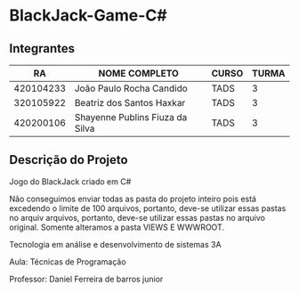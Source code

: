 # BlackJack-Game-C#


## Integrantes
| RA   | NOME COMPLETO | CURSO | TURMA |
|------|---------------|-------|-------|
| 420104233  |  João Paulo Rocha Candido         | TADS  | 3 |
| 320105922  | Beatriz dos Santos Haxkar         | TADS  | 3 | 
| 420200106  |  Shayenne Publins Fiuza da Silva  | TADS  | 3 |

## Descrição do Projeto 
Jogo do BlackJack criado em C#  

Não conseguimos enviar todas as pasta do projeto inteiro pois está excedendo o limite de 100 arquivos, portanto, deve-se utilizar essas pastas no arquiv
 arquivos, portanto, deve-se utilizar essas pastas no arquivo original. Somente alteramos a pasta VIEWS E WWWROOT.

Tecnologia em análise e desenvolvimento de sistemas 3A

Aula: Técnicas de Programação

Professor: Daniel Ferreira de barros junior
